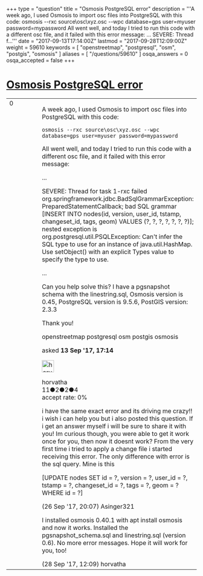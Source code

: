 +++
type = "question"
title = "Osmosis PostgreSQL error"
description = '''A week ago, I used Osmosis to import osc files into PostgreSQL with this code: osmosis --rxc source&#92;osc&#92;xyz.osc --wpc database=gps user=myuser password=mypassword  All went well, and today I tried to run this code with a different osc file, and it failed with this error message: ... SEVERE: Thread f...'''
date = "2017-09-13T17:14:00Z"
lastmod = "2017-09-28T12:09:00Z"
weight = 59610
keywords = [ "openstreetmap", "postgresql", "osm", "postgis", "osmosis" ]
aliases = [ "/questions/59610" ]
osqa_answers = 0
osqa_accepted = false
+++

<div class="headNormal">

# [Osmosis PostgreSQL error](/questions/59610/osmosis-postgresql-error)

</div>

<div id="main-body">

<div id="askform">

<table id="question-table" style="width:100%;">
<colgroup>
<col style="width: 50%" />
<col style="width: 50%" />
</colgroup>
<tbody>
<tr>
<td style="width: 30px; vertical-align: top"><div class="vote-buttons">
<span id="post-59610-upvote" class="ajax-command post-vote up" rel="nofollow" title="I like this post (click again to cancel)"> </span>
<div id="post-59610-score" class="post-score" title="current number of votes">
0
</div>
<span id="post-59610-downvote" class="ajax-command post-vote down" rel="nofollow" title="I dont like this post (click again to cancel)"> </span> <span id="favorite-mark" class="ajax-command favorite-mark" rel="nofollow" title="mark/unmark this question as favorite (click again to cancel)"> </span>
<div id="favorite-count" class="favorite-count">
&#10;</div>
</div></td>
<td><div id="item-right">
<div class="question-body">
<p>A week ago, I used Osmosis to import osc files into PostgreSQL with this code:</p>
<pre><code>osmosis --rxc source\osc\xyz.osc --wpc database=gps user=myuser password=mypassword</code></pre>
<p>All went well, and today I tried to run this code with a different osc file, and it failed with this error message:</p>
<p>...</p>
<p>SEVERE: Thread for task 1-rxc failed org.springframework.jdbc.BadSqlGrammarException: PreparedStatementCallback; bad SQL grammar [INSERT INTO nodes(id, version, user_id, tstamp, changeset_id, tags, geom) VALUES (?, ?, ?, ?, ?, ?, ?)]; nested exception is org.postgresql.util.PSQLException: Can't infer the SQL type to use for an instance of java.util.HashMap. Use setObject() with an explicit Types value to specify the type to use.</p>
<p>...</p>
<p>Can you help solve this? I have a pgsnapshot schema with the linestring.sql, Osmosis version is 0.45, PostgreSQL version is 9.5.6, PostGIS version: 2.3.3</p>
<p>Thank you!</p>
</div>
<div id="question-tags" class="tags-container tags">
<span class="post-tag tag-link-openstreetmap" rel="tag" title="see questions tagged &#39;openstreetmap&#39;">openstreetmap</span> <span class="post-tag tag-link-postgresql" rel="tag" title="see questions tagged &#39;postgresql&#39;">postgresql</span> <span class="post-tag tag-link-osm" rel="tag" title="see questions tagged &#39;osm&#39;">osm</span> <span class="post-tag tag-link-postgis" rel="tag" title="see questions tagged &#39;postgis&#39;">postgis</span> <span class="post-tag tag-link-osmosis" rel="tag" title="see questions tagged &#39;osmosis&#39;">osmosis</span>
</div>
<div id="question-controls" class="post-controls">
&#10;</div>
<div class="post-update-info-container">
<div class="post-update-info post-update-info-user">
<p>asked <strong>13 Sep '17, 17:14</strong></p>
<img src="https://secure.gravatar.com/avatar/bd59a1956b8ee779ec94d29e78596b72?s=32&amp;d=identicon&amp;r=g" class="gravatar" width="32" height="32" alt="horvatha&#39;s gravatar image" />
<p><span>horvatha</span><br />
<span class="score" title="11 reputation points">11</span><span title="2 badges"><span class="badge1">●</span><span class="badgecount">2</span></span><span title="2 badges"><span class="silver">●</span><span class="badgecount">2</span></span><span title="4 badges"><span class="bronze">●</span><span class="badgecount">4</span></span><br />
<span class="accept_rate" title="Rate of the user&#39;s accepted answers">accept rate:</span> <span title="horvatha has no accepted answers">0%</span></p>
</div>
</div>
<div id="comments-container-59610" class="comments-container">
<span id="59856"></span>
<div id="comment-59856" class="comment">
<div id="post-59856-score" class="comment-score">
&#10;</div>
<div class="comment-text">
<p>i have the same exact error and its driving me crazy!! i wish i can help you but i also posted this question. If i get an answer myself i will be sure to share it with you! Im curious though, you were able to get it work once for you, then now it doesnt work? From the very first time i tried to apply a change file i started receiving this error. The only difference with error is the sql query. Mine is this</p>
<p>[UPDATE nodes SET id = ?, version = ?, user_id = ?, tstamp = ?, changeset_id = ?, tags = ?, geom = ? WHERE id = ?]</p>
</div>
<div id="comment-59856-info" class="comment-info">
<span class="comment-age">(26 Sep '17, 20:07)</span> <span class="comment-user userinfo">Asinger321</span>
</div>
</div>
<span id="59866"></span>
<div id="comment-59866" class="comment">
<div id="post-59866-score" class="comment-score">
&#10;</div>
<div class="comment-text">
<p>I installed osmosis 0.40.1 with apt install osmosis and now it works. Installed the pgsnapshot_schema.sql and linestring.sql (version 0.6). No more error messages. Hope it will work for you, too!</p>
</div>
<div id="comment-59866-info" class="comment-info">
<span class="comment-age">(28 Sep '17, 12:09)</span> <span class="comment-user userinfo">horvatha</span>
</div>
</div>
</div>
<div id="comment-tools-59610" class="comment-tools">
&#10;</div>
<div class="clear">
&#10;</div>
<div id="comment-59610-form-container" class="comment-form-container">
&#10;</div>
<div class="clear">
&#10;</div>
</div></td>
</tr>
</tbody>
</table>

</div>

</div>

